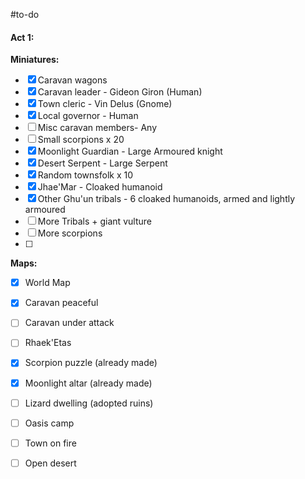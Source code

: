 #to-do
#### Act 1:

**Miniatures:**
- [x] Caravan wagons
- [x] Caravan leader - Gideon Giron (Human)
- [x] Town cleric - Vin Delus (Gnome)
- [x] Local governor - Human
- [ ] Misc caravan members- Any
- [ ] Small scorpions x 20
- [x] Moonlight Guardian - Large Armoured knight
- [x] Desert Serpent - Large Serpent
- [x] Random townsfolk x 10
- [x] Jhae'Mar - Cloaked humanoid
- [x] Other Ghu'un tribals - 6 cloaked humanoids, armed and lightly armoured
- [ ] More Tribals + giant vulture
- [ ] More scorpions
- [ ] 

**Maps:**
- [x] World Map
- [x] Caravan peaceful
- [ ] Caravan under attack
- [ ] Rhaek'Etas
- [x] Scorpion puzzle (already made)
- [x] Moonlight altar (already made)
- [ ] Lizard dwelling (adopted ruins)
- [ ] Oasis camp
- [ ] Town on fire
- [ ] Open desert


